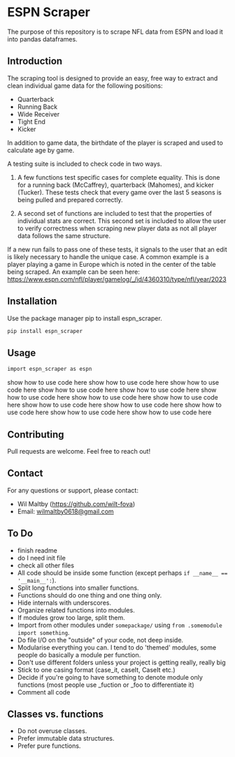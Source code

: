 
# ESPN Scraper

The purpose of this repository is to scrape NFL data from ESPN and load it into pandas dataframes.

## Introduction

The scraping tool is designed to provide an easy, free way to extract and clean individual game data for the following positions: 
- Quarterback
- Running Back
- Wide Receiver
- Tight End
- Kicker

In addition to game data, the birthdate of the player is scraped and used to calculate age by game. 

A testing suite is included to check code in two ways. 

1. A few functions test specific cases for complete equality. This is done for a running back (McCaffrey), quarterback (Mahomes), and kicker (Tucker). These tests check that every game over the last 5 seasons is being pulled and prepared correctly. 

2. A second set of functions are included to test that the properties of individual stats are correct. This second set is included to allow the user to verify correctness when scraping new player data as not all player data follows the same structure. 

If a new run fails to pass one of these tests, it signals to the user that an edit is likely necessary to handle the unique case. 
A common example is a player playing a game in Europe which is noted in the center of the table being scraped.
An example can be seen here: https://www.espn.com/nfl/player/gamelog/_/id/4360310/type/nfl/year/2023

## Installation

Use the package manager pip to install espn_scraper.

```markdown
pip install espn_scraper
```

## Usage

```markdown
import espn_scraper as espn
```

show how to use code here
show how to use code here
show how to use code here
show how to use code here
show how to use code here
show how to use code here
show how to use code here
show how to use code here
show how to use code here
show how to use code here
show how to use code here
show how to use code here
show how to use code here

## Contributing

Pull requests are welcome. Feel free to reach out!

## Contact

For any questions or support, please contact:

- Wil Maltby (https://github.com/wilt-fova)
- Email: wilmaltby0618@gmail.com






To Do
-----------------------------------------------------

- finish readme
- do I need init file
- check all other files
- All code should be inside some function (except perhaps ``if __name__ == '__main__':``).
- Split long functions into smaller functions.
- Functions should do one thing and one thing only.
- Hide internals with underscores.
- Organize related functions into modules.
- If modules grow too large, split them.
- Import from other modules under ``somepackage/`` using ``from .somemodule import something``.
- Do file I/O on the "outside" of your code, not deep inside.
- Modularise everything you can. I tend to do 'themed' modules, some people do basically a module per function.
- Don't use different folders unless your project is getting really, really big
- Stick to one casing format (case_it, caseIt, CaseIt etc.)
- Decide if you're going to have something to denote module only functions (most people use _fuction or _foo to differentiate it)
- Comment all code

Classes vs. functions
---------------------

- Do not overuse classes.
- Prefer immutable data structures.
- Prefer pure functions.
